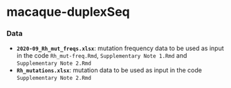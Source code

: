 # macaque-duplexSeq

### Data

- **`2020-09_Rh_mut_freqs.xlsx`**: mutation frequency data to be used as input in the code `Rh_mut-freq.Rmd`, `Supplementary Note 1.Rmd` and `Supplementary Note 2.Rmd`
- **`Rh_mutations.xlsx`**: mutation data to be used as input in the code `Supplementary Note 2.Rmd`

